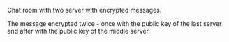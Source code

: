 Chat room with two server with encrypted messages.

The message encrypted twice - once with the public key of the last server and after with the public key of the middle server
